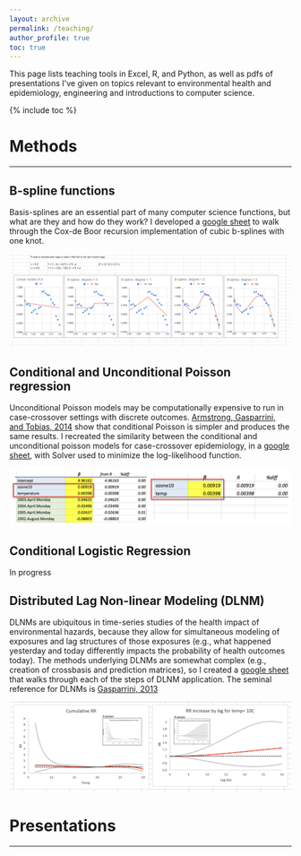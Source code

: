 ```yaml
---
layout: archive
permalink: /teaching/
author_profile: true
toc: true
---
```


This page lists teaching tools in Excel, R, and Python, as well as pdfs of presentations I've given on topics relevant to environmental health and epidemiology, engineering and introductions to computer science.

{% include toc %}
<br>
# Methods
___
## B-spline functions

Basis-splines are an essential part of many computer science functions, but what are they and how do they work? I developed a [google sheet](https://docs.google.com/spreadsheets/d/1E8ozpvn5O1euQtNcaiMLqa-QP4Q_PBpoAX7TgeKYCkU/edit?usp=sharing) to walk through the Cox-de Boor recursion implementation of cubic b-splines with one knot.

[![B-spline functions](/assets/images/Bspline_thumb.PNG)](https://docs.google.com/spreadsheets/d/1E8ozpvn5O1euQtNcaiMLqa-QP4Q_PBpoAX7TgeKYCkU/edit?usp=sharing)

## Conditional and Unconditional Poisson regression

Unconditional Poisson models may be computationally expensive to run in case-crossover settings with discrete outcomes. [Armstrong, Gasparrini, and Tobias, 2014](https://bmcmedresmethodol.biomedcentral.com/articles/10.1186/1471-2288-14-122) show that conditional Poisson is simpler and produces the same results. I recreated the similarity between the conditional and unconditional poisson models for case-crossover epidemiology, in a [google sheet](https://docs.google.com/spreadsheets/d/1eNbHk5S-NEwsu49rO7XXXCVJnmLdLUQRxH3OQ-5HwUU/edit?usp=sharing), with Solver used to minimize the log-likelihood function.

[![Poisson](/assets/images/Poisson.png)](https://docs.google.com/spreadsheets/d/1eNbHk5S-NEwsu49rO7XXXCVJnmLdLUQRxH3OQ-5HwUU/edit?usp=sharing) 

## Conditional Logistic Regression

In progress

## Distributed Lag Non-linear Modeling (DLNM)

DLNMs are ubiquitous in time-series studies of the health impact of environmental hazards, because they allow for simultaneous modeling of exposures and lag structures of those exposures (e.g., what happened yesterday and today differently impacts the probability of health outcomes today). The methods underlying DLNMs are somewhat complex (e.g., creation of crossbasis and prediction matrices), so I created a [google sheet](https://docs.google.com/spreadsheets/d/1SP6PTXO6TtaVxoACTi5at0KpCNa9jmGhb6vR4PSiYmg/edit?usp=sharing]) that walks through each of the steps of DLNM application. The seminal reference for DLNMs is [Gasparrini, 2013](https://onlinelibrary.wiley.com/doi/full/10.1002/sim.5963)

[![DLNM](/assets/images/DLNM.png)](https://docs.google.com/spreadsheets/d/1SP6PTXO6TtaVxoACTi5at0KpCNa9jmGhb6vR4PSiYmg/edit?usp=sharing) 

# Presentations
____

